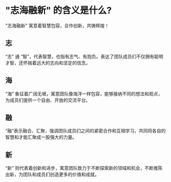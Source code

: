 # "志海融新" 的含义是什么?
"志海融新" 寓意着智慧包容，合作创新，共铸辉煌！

## 志
“志” 通 “智”，代表智慧，也指有志气、有抱负。表达了团队成员们不仅拥有聪明才智，还怀揣着远大的志向和坚定的信念。

## 海
“海” 象征着广阔无垠，寓意团队像海洋一样包容，能够接纳不同的想法和观点，为成员们提供一个自由、开放的交流平台。

## 融
“融”表示融合、汇聚，强调团队成员们之间的紧密合作和互相学习，共同将各自的智慧和才能汇聚成一股强大的力量。

## 新
“新” 则代表着创新和进步，寓意团队致力于不断探索新的领域和机会，不断推陈出新，为团队和成员们创造更多的价值和成就。
